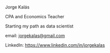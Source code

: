 Jorge Kalás  

CPA and Economics Teacher  

Starting my path as data scientist  

email: jorgekalas@gmail.com  

LinkedIn: https://www.linkedin.com/in/jorgekalas

